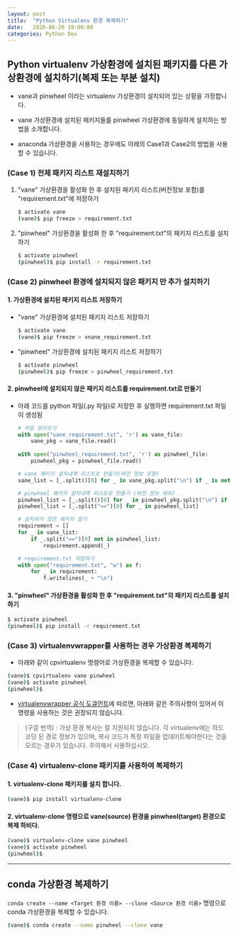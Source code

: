 ```yaml
---
layout: post
title:  "Python Virtualenv 환경 복제하기"
date:   2020-06-20 19:00:00
categories: Python Dev
---
```


## Python virtualenv 가상환경에 설치된 패키지를 다른 가상환경에 설치하기(복제 또는 부분 설치)

- vane과 pinwheel 이라는 virtualenv 가상환경이 설치되어 있는 상황을 가정합니다.

- vane 가상환경에 설치된 패키지들를 pinwheel 가상환경에 동일하게 설치하는 방법을 소개합니다.

- anaconda 가상환경을 사용하는 경우에도 아래의 Case1과 Case2의 방법을 사용할 수 있습니다.

### (Case 1) 전체 패키지 리스트 재설치하기

1. "vane" 가상환경을 활성화 한 후 설치된 패키지 리스트(버전정보 포함)를 "requirement.txt"에 저장하기

    ~~~bash
    $ activate vane
    (vane)$ pip freeze > requirement.txt
    ~~~

2. "pinwheel" 가상환경을 활성화 한 후 "requirement.txt"의 패키지 리스트를 설치하기

    ~~~bash
    $ activate pinwheel
    (pinwheel)$ pip install -r requirement.txt
    ~~~

### (Case 2) pinwheel 환경에 설치되지 않은 패키지 만 추가 설치하기

#### 1. 가상환경에 설치된 패키지 리스트 저장하기

- "vane" 가상환경에 설치된 패키지 리스트 저장하기

  ~~~bash
  $ activate vane
  (vane)$ pip freeze > vnane_requirement.txt
  ~~~

- "pinwheel" 가상환경에 설치된 패키지 리스트 저장하기

  ~~~bash
  $ activate pinwheel
  (pinwheel)$ pip freeze > pinwheel_requirement.txt
  ~~~

#### 2. pinwheel에 설치되지 않은 패키지 리스트를 requirement.txt로 만들기

- 아래 코드를 python 파일(.py 파일)로 저장한 후 실행하면 requirement.txt 파일이 생성됨

  ~~~python
  # 파일 읽어오기
  with open("vane_requirement.txt", 'r') as vane_file:
      vane_pkg = vane_file.read()
      
  with open("pinwheel_requirement.txt", 'r') as pinwheel_file:
      pinwheel_pkg = pinwheel_file.read()
  
  # vane 패키지 설치내역 리스트로 만들기(버전 정보 포함)
  vane_list = [_.split()[0] for _ in vane_pkg.split("\n") if _ is not ""]

  # pinwheel 패키지 설치내역 리스트로 만들기 (버전 정보 제외)
  pinwheel_list = [_.split()[0] for _ in pinwheel_pkg.split("\n") if _ is not ""]
  pinwheel_list = [_.split("==")[0] for _ in pinwheel_list]

  # 설치되지 않은 패키지 찾기
  requirement = []
  for _ in vane_list:
      if _.split("==")[0] not in pinwheel_list:
          requirement.append(_)

  # requirement.txt 저장하기
  with open("requirement.txt", "w") as f:
      for _ in requirement:
          f.writelines(_ + "\n")
  ~~~

#### 3. "pinwheel" 가상환경을 활성화 한 후 "requirement.txt"의 패키지 리스트를 설치하기

~~~bash
$ activate pinwheel
(pinwheel)$ pip install -r requirement.txt
~~~

### (Case 3) virtualenvwrapper를 사용하는 경우 가상환경 복제하기

- 아래와 같이 cpvirtualenv 명령어로 가상환경을 복제할 수 있습니다.

~~~bash
(vane)$ cpvirtualenv vane pinwheel
(vane)$ activate pinwheel
(pinwheel)$
~~~

- [virtualenvwrapper 공식 도큐먼트](https://virtualenvwrapper.readthedocs.io/en/latest/command_ref.html#cpvirtualenv)에 따르면, 아래와 같은 주의사항이 있어서 이 명령을 사용하는 것은 권장되지 않습니다.

> (구글 번역) : 가상 환경 복사는 잘 지원되지 않습니다. 각 virtualenv에는 하드 코딩 된 경로 정보가 있으며, 복사 코드가 특정 파일을 업데이트해야한다는 것을 모르는 경우가 있습니다. 주의해서 사용하십시오.

### (Case 4) virtualenv-clone 패키지를 사용하여 복제하기

#### 1. virtualenv-clone 패키지를 설치 합니다.

~~~bash
(vane)$ pip install virtualenv-clone
~~~

#### 2. virtualenv-clone 명령으로 vane(source) 환경을 pinwheel(target) 환경으로 복제 하비다.

~~~bash
(vane)$ virtualenv-clone vane pinwheel
(vane)$ activate pinwheel
(pinwheel)$
~~~

---

## conda 가상환경 복제하기

`conda create --name <Target 환경 이름> --clone <Source 환경 이름>` 명령으로 conda 가상환경을 복제할 수 있습니다.

~~~bash
(vane)$ conda create --name pinwheel --clone vane
~~~
